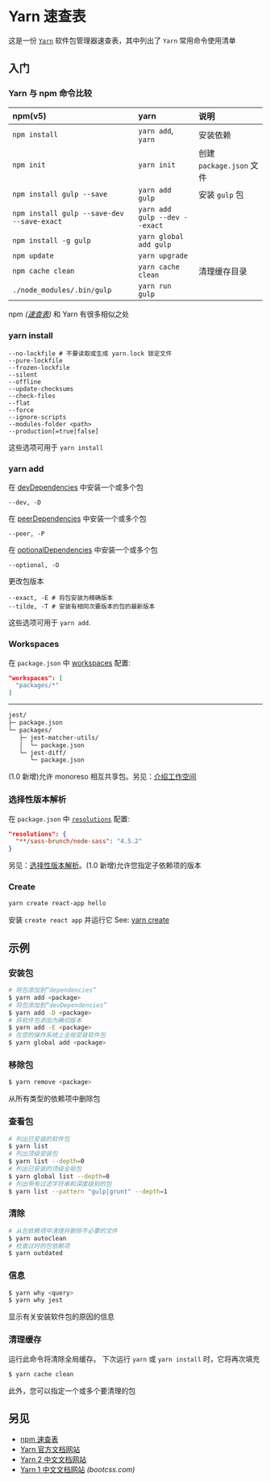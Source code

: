 Yarn 速查表
===

这是一份 [`Yarn`](https://yarnpkg.com/) 软件包管理器速查表，其中列出了 `Yarn` 常用命令使用清单

入门
---

### Yarn 与 npm 命令比较
<!--rehype:wrap-class=col-span-2-->

npm(v5) | yarn | 说明
:- | :- | :-
`npm install`     | `yarn add`, `yarn`| 安装依赖
`npm init`        | `yarn init` | 创建 `package.json` 文件
`npm install gulp --save` | `yarn add gulp` | 安装 `gulp` 包
`npm install gulp --save-dev --save-exact` | `yarn add gulp --dev --exact`
`npm install -g gulp` | `yarn global add gulp`
`npm update` | `yarn upgrade`
`npm cache clean` | `yarn cache clean` | 清理缓存目录
`./node_modules/.bin/gulp` | `yarn run gulp`
<!--rehype:className=show-header left-align-->

npm _([速查表](./npm.md))_ 和 Yarn 有很多相似之处

### yarn install

```shell
--no-lockfile # 不要读取或生成 yarn.lock 锁定文件
--pure-lockfile
--frozen-lockfile
--silent
--offline
--update-checksums
--check-files
--flat
--force
--ignore-scripts
--modules-folder <path>
--production[=true|false]
```

这些选项可用于 `yarn install`

### yarn add
<!--rehype:wrap-class=row-span-2-->

在 [devDependencies](./package.json.md#devdependencies) 中安装一个或多个包

```shell
--dev, -D
```

在 [peerDependencies](./package.json.md#peerdependencies) 中安装一个或多个包

```shell
--peer, -P
```

在 [optionalDependencies](./package.json.md#optionaldependencies) 中安装一个或多个包

```shell
--optional, -O
```

更改包版本

```shell
--exact, -E # 将包安装为精确版本
--tilde, -T # 安装有相同次要版本的包的最新版本
```

这些选项可用于 `yarn add`.

### Workspaces
<!--rehype:wrap-class=row-span-2-->

在 `package.json` 中 [workspaces](./package.json.md#workspaces) 配置:

```json
"workspaces": [
  "packages/*"
]
```

----

```bash
jest/
├─ package.json
└─ packages/
   ├─ jest-matcher-utils/
   │  └─ package.json
   └─ jest-diff/
      └─ package.json
```

(1.0 新增)允许 monoreso 相互共享包。另见：[介绍工作空间](https://yarnpkg.com/blog/2017/08/02/introducing-workspaces/)

### 选择性版本解析

在 `package.json` 中 [`resolutions`](./package.json.md#resolutions) 配置:

```json
"resolutions": {
  "**/sass-brunch/node-sass": "4.5.2"
}
```

另见：[选择性版本解析](https://github.com/yarnpkg/yarn/pull/4105)。(1.0 新增)允许您指定子依赖项的版本

### Create

```bash
yarn create react-app hello
```

安装 `create react app` 并运行它 See: [yarn create](https://github.com/yarnpkg/rfcs/blob/master/implemented/0000-yarn-create.md)

示例
---

### 安装包
<!--rehype:wrap-class=row-span-2-->

```bash
# 将包添加到“dependencies”
$ yarn add <package>
# 将包添加到“devDependencies”
$ yarn add -D <package>
# 将软件包添加为确切版本
$ yarn add -E <package>
# 在您的操作系统上全局安装软件包
$ yarn global add <package>
```

### 移除包

```bash
$ yarn remove <package>
```

从所有类型的依赖项中删除包

### 查看包
<!--rehype:wrap-class=row-span-2-->

```bash
# 列出已安装的软件包
$ yarn list
# 列出顶级安装包
$ yarn list --depth=0
# 列出已安装的顶级全局包
$ yarn global list --depth=0
# 列出带有过滤字符串和深度级别的包
$ yarn list --pattern "gulp|grunt" --depth=1
```

### 清除

```bash
# 从包依赖项中清理并删除不必要的文件
$ yarn autoclean
# 检查过时的包依赖项
$ yarn outdated
```

### 信息

```bash
$ yarn why <query>
$ yarn why jest
```

显示有关安装软件包的原因的信息

### 清理缓存

运行此命令将清除全局缓存。 下次运行 `yarn` 或 `yarn install` 时，它将再次填充

```bash
$ yarn cache clean
```

此外，您可以指定一个或多个要清理的包

另见
---

- [npm 速查表](./npm.md)
- [Yarn 官方文档网站](https://yarnpkg.com/)
- [Yarn 2 中文文档网站](https://www.yarnpkg.cn/)
- [Yarn 1 中文文档网站](https://yarn.bootcss.com/) _(bootcss.com)_
